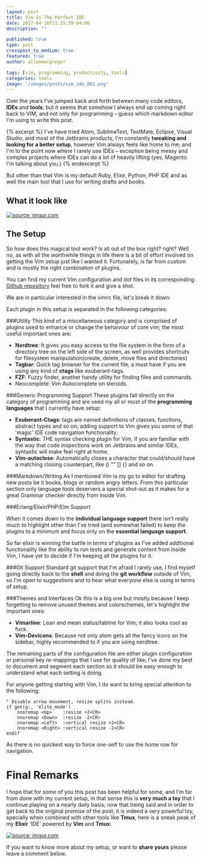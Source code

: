 ```yaml
---
layout: post
title: Vim Is The Perfect IDE
date: 2017-04-16T11:55:59-04:00
description: ""

published: true
type: post
crosspost_to_medium: true
featured: true
author: allanmacgregor

tags: [vim, programming, productivity, tools]
categories: tools
image: '/images/posts/vim_ide_001.png'
---
```


Over the years I've jumped back and forth between many code editors, **IDEs** and **tools**; but it seems that somehow I always end up coming right back to VIM, and not only for programming – guess which markdown editor I'm using to write this post.

{% excerpt %}
I've have tried Atom, SublimeText, TextMate, Eclipse, Visual Studio, and most of the Jetbrains products, I'm constantly **tweaking and looking for a better setup**, however Vim always feels like home to me; and I'm to the point now where I rarely use IDEs – exception being messy and complex projects where IDEs can do a lot of heavily lifting (yes, Magento I'm talking about you.)
{% endexcerpt %}


But other than that Vim is my default Ruby, Elixir, Python, PHP IDE and as well the main tool that I use for writing drafts and books.

## What it look like

<a href="http://imgur.com/AQSIXwj"><img src="http://i.imgur.com/AQSIXwj.gif" title="source: imgur.com" /></a>

## The Setup

So how does this magical tool work? Is all out of the box right? right? Well no, as with all the worthwhile things in life there is a bit of effort involved on getting the Vim setup just like I wanted it. Fortunately, is far from custom and is mostly the right combination of plugins.

You can find my current Vim configuration and dot files in its corresponding [Github repository](https://github.com/amacgregor/dot-files) feel free to fork it and give a shot.

We are in particular interested in the vimrc file, let's break it down:

<script src="https://gist.github.com/amacgregor/0467f99e0e75725f57682ccd1f2189fb.js"></script>

Each plugin in this setup is separated in the following categories:

###Utility
This kind of a miscellaneous category and is comprised of plugins used to enhance or change the behaivour of core vim; the most useful important ones are:

- **Nerdtree**: It gives you easy access to the file system in the form of a directory tree on the left side of the screen, as well provides shortcuts for filesystem manipulation(create, delete, move files and directories)
- **Tagbar**: Quick tag browser for the current file, a must have if you are using any kind of **ctags** like exuberant-tags.
- **FZF**: Fuzzy finder, another handy utility for finding files and commands.
- Neocomplete: Vim Autocomplete on steroids.

###Generic Programming Support
These plugins fall directly on the category of programming and are used my all or most of the **programming languages** that I currently have setup:

- **Exuberant-Ctags**: tags are named definitions of classes, functions, abstract types and so on; adding support to Vim gives you some of that 'magic' IDE code navigation functionality.
- **Syntastic**: THE syntax checking plugin for Vim, if you are familiar with the way that code inspections work on Jetbrains and similar IDEs, syntastic will make feel right at home.
- **Vim-autoclose**: Automatically closes a character that could/should have a matching closing counterpart, like () "" [] {} and so on.

###Markdown/Writing
As I mentioned Vim is my go to editor for drafting new posts be it books, blogs or random angry letters. From this particular section only language tools deservers a special shot-out as it makes for a great Grammar checker directly from inside Vim.

###Erlang/Elixir/PHP/Elm Support

When it comes down to the **individual language support** there isn't really much to highlight other than I've tried (and somewhat failed) to keep the plugins to a minimum and focus only on the **essential language support**.

So far elixir is winning the battle in terms of plugins as I've added additional functionality like the ability to run tests and generate content from inside Vim, I have yet to decide if I'm keeping all the plugins for it.

###Git Support
Standard git support that I'm afraid I rarely use, I find myself going directly back to the **shell** and doing the **git workflow** outside of Vim, so I'm open to suggestions and to hear what everyone else is using in terms of setup.

###Themes and Interfaces
Ok this is a big one but mostly because I keep forgetting to remove unused themes and colorschemes, let's highlight the important ones:

- **Vimarline**: Lean and mean status/tabline for Vim; it also looks cool as fuck.
- **Vim-Devicons**: Because not only atom gets all the fancy icons on the sidebar, highly recommended to if you are using nerdtree.

The remaining parts of the configuration file are either plugin configuration or personal key re-mappings that I use for quality of like; I've done my best to document and segment each section so it should be easy enough to understand what each setting is doing.

For anyone getting starting with Vim, I do want to bring special attention to the following:


```
" Disable arrow movement, resize splits instead.
if get(g:, 'elite_mode')
	nnoremap <Up>    :resize +2<CR>
	nnoremap <Down>  :resize -2<CR>
	nnoremap <Left>  :vertical resize +2<CR>
	nnoremap <Right> :vertical resize -2<CR>
endif
```

As there is no quickest way to force one-self to use the home row for navigation.

<script async src="//pagead2.googlesyndication.com/pagead/js/adsbygoogle.js"></script>
<ins class="adsbygoogle"
     style="display:block; text-align:center;"
     data-ad-layout="in-article"
     data-ad-format="fluid"
     data-ad-client="ca-pub-6937861309533018"
     data-ad-slot="9206842858"></ins>
<script>
     (adsbygoogle = window.adsbygoogle || []).push({});
</script>


# Final Remarks

I hope that for some of you this post has been helpful for some, and I'm far from done with my current setup, in that sense this is **very much a toy** that I continue playing on a nearly daily basis; now that being said and in order to get back to the original premise of the post; it is indeed a very powerful toy, specially when combined with other tools like **Tmux**, here is a sneak peak of my **Elixir** 'IDE' powered by **Vim** and **Tmux**:

<a href="http://imgur.com/vI0KjXB"><img src="http://i.imgur.com/vI0KjXB.gif" title="source: imgur.com" /></a>

If you want to know more about my setup, or want to **share yours** please leave a comment below.

